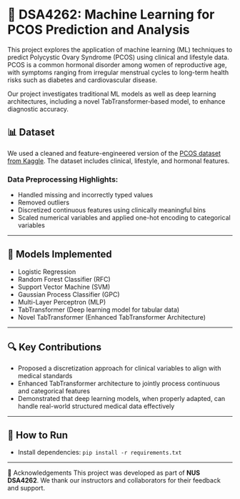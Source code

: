 # 🧠 DSA4262: Machine Learning for PCOS Prediction and Analysis

This project explores the application of machine learning (ML) techniques to predict Polycystic Ovary Syndrome (PCOS) using clinical and lifestyle data. PCOS is a common hormonal disorder among women of reproductive age, with symptoms ranging from irregular menstrual cycles to long-term health risks such as diabetes and cardiovascular disease.

Our project investigates traditional ML models as well as deep learning architectures, including a novel TabTransformer-based model, to enhance diagnostic accuracy.

## 📊 Dataset
We used a cleaned and feature-engineered version of the [PCOS dataset from Kaggle](https://www.kaggle.com/datasets/prasoonkottarathil/polycystic-ovary-syndrome-pcos). The dataset includes clinical, lifestyle, and hormonal features.

### Data Preprocessing Highlights:
- Handled missing and incorrectly typed values
- Removed outliers
- Discretized continuous features using clinically meaningful bins
- Scaled numerical variables and applied one-hot encoding to categorical variables

---
## 🧪 Models Implemented

- Logistic Regression
- Random Forest Classifier (RFC)
- Support Vector Machine (SVM)
- Gaussian Process Classifier (GPC)
- Multi-Layer Perceptron (MLP)
- TabTransformer (Deep learning model for tabular data)
- Novel TabTransformer (Enhanced TabTransformer Architecture)

---

## 🔍 Key Contributions

- Proposed a discretization approach for clinical variables to align with medical standards
- Enhanced TabTransformer architecture to jointly process continuous and categorical features
- Demonstrated that deep learning models, when properly adapted, can handle real-world structured medical data effectively

---
## 🚀 How to Run
- Install dependencies: ```pip install -r requirements.txt```

---
🤝 Acknowledgements
This project was developed as part of **NUS DSA4262**. We thank our instructors and collaborators for their feedback and support.



 
